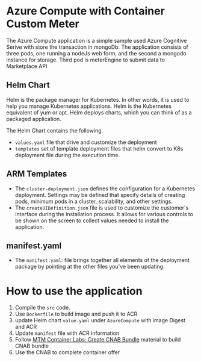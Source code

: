 # Azure Compute with Container Custom Meter

The Azure Compute application is a simple sample used Azure Cognitive Serive with store the transaction in mongoDb. The application consists of three pods, one running a nodeJs web form, and the second a mongodo instance for storage. Third pod is meterEngine to submit data to Marketplace API

## Helm Chart

Helm is the package manager for Kubernetes. In other words, it is used to help you manage Kubernetes applications. Helm is the Kubernetes equivalent of yum or apt. Helm deploys charts, which you can think of as a packaged application.

The Helm Chart contains the following.

- `values.yaml` file that drive and customize the deployment
- `templates` set of template deployment files that helm convert to K8s deployment file during the execution time.

## ARM Templates 

- The `cluster-deployment.json` defines the configuration for a Kubernetes deployment. Settings may be defined that specify details of creating pods, minimum pods in a cluster, scalability, and other settings.
- The `createUIDefinition.json` file is used to customize the customer's interface during the installation process. It allows for various controls to be shown on the screen to collect values needed to install the application.

## manifest.yaml

- The `manifest.yaml`: file brings together all elements of the deployment package by pointing at the other files you've been updating.

# How to use the application
1. Compile the `src` code. 
1. Use `Dockerfile` to build image and push it to ACR
1. update Helm chart `value.yaml` under `AzureCompute` with image Digest and ACR
1. Update `manifest` file with ACR information
1. Follow [MTM Container Labs: Create CNAB Bundle](https://microsoft.github.io/Mastering-the-Marketplace/container/Labs/lab2-create-cnab-bundle-package/) material to build CNAB bundle
1. Use the CNAB to complete container offer